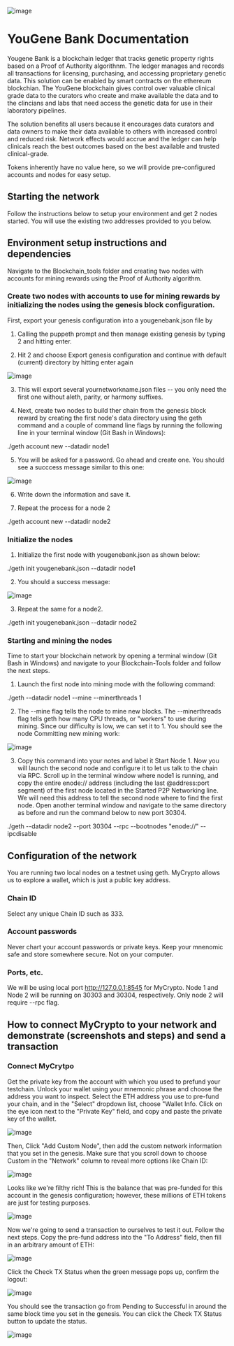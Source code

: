 ![image](QClogo.png)

# YouGene Bank Documentation

Yougene Bank is a blockchain ledger that tracks genetic property rights based on a Proof of Authority algorithnm.  The ledger manages and records all transactions for licensing, purchasing, and accessing proprietary genetic data. This solution can be enabled by smart contracts on the ethereum blockchian. The YouGene blockchain gives control over valuable clinical grade data to the curators who create and make available the data and to the clincians and labs that need access the genetic data for use in their laboratory pipelines.

The solution benefits all users because it encourages data curators and data owners to make their data available to others with increased control and reduced risk. Network effects would accrue and the ledger can help clinicals reach the best outcomes based on the best available and trusted clinical-grade.

Tokens inherently have no value here, so we will provide pre-configured accounts and nodes for easy setup.


## Starting the network

Follow the instructions below to setup your environment and get 2 nodes started. You will use the existing two addresses provided to you below.  


## Environment setup instructions and dependencies

Navigate to the Blockchain_tools folder and creating two nodes with accounts for mining rewards using the Proof of Authority algorithm.  

### Create two nodes with accounts to use for mining rewards by initializing the nodes using the genesis block configuration.

First, export your genesis configuration into a yougenebank.json file by 

1. Calling the puppeth prompt and then manage existing genesis by typing 2 and hitting enter.

2. Hit 2 and choose Export genesis configuration and continue with default (current) directory by hitting enter again

![image](Capture1.PNG)

3. This will export several yournetworkname.json files -- you only need the first one without aleth, parity, or harmony suffixes. 

4. Next, create two nodes to build ther chain from the genesis block reward by creating the first node's data directory using the geth command and a couple of command line flags by running the following line in your terminal window (Git Bash in Windows):

./geth account new --datadir node1

5. You will be asked for a password. Go ahead and create one.  You should see a succcess message similar to this one:

![image](Capture2.PNG)

6. Write down the information and save it.

7. Repeat the process for a node 2

./geth account new --datadir node2


### Initialize the nodes

1. Initialize the first node with yougenebank.json as shown below:

./geth init yougenebank.json --datadir node1

2. You should a success message:

![image](Capture3.NG)

3. Repeat the same for a node2.

./geth init yougenebank.json --datadir node2


### Starting and mining the nodes

Time to start your blockchain network by opening a terminal window (Git Bash in Windows) and navigate to your Blockchain-Tools folder and follow the next steps.

1. Launch the first node into mining mode with the following command:

./geth --datadir node1 --mine --minerthreads 1

2.  The --mine flag tells the node to mine new blocks. The --minerthreads flag tells geth how many CPU threads, or "workers" to use during mining. Since our difficulty is low, we can set it to 1. You should see the node Committing new mining work:

![image](Capture4.PNG)

3.  Copy this command into your notes and label it Start Node 1. Now you will launch the second node and configure it to let us talk to the chain via RPC.  Scroll up in the terminal window where node1 is running, and copy the entire enode:// address (including the last @address:port segment) of the first node located in the Started P2P Networking line. We will need this address to tell the second node where to find the first node. Open another terminal window and navigate to the same directory as before and run the command below to new port 30304.

./geth --datadir node2 --port 30304 --rpc --bootnodes "enode://<replace with node1 enode address>" --ipcdisable



## Configuration of the network

You are running two local nodes on a testnet using geth. MyCrypto allows us to explore a wallet, which is just a public key address. 

### Chain ID

Select any unique Chain ID such as 333.

### Account passwords

Never chart your account passwords or private keys. Keep your mnenomic safe and store somewhere secure. Not on your computer. 

### Ports, etc.

We will be using local port http://127.0.0.1:8545 for MyCrypto. Node 1 and Node 2 will be running on 30303 and 30304, respectively. Only node 2 will require --rpc flag.


## How to connect MyCrypto to your network and demonstrate (screenshots and steps) and send a transaction

### Connect MyCrytpo 

Get the private key from the account with which you used to prefund your testchain.  Unlock your wallet using your mnemonic phrase and choose the address you want to inspect. Select the ETH address you use to pre-fund your chain, and in the "Select" dropdown list, choose "Wallet Info. Click on the eye icon next to the "Private Key" field, and copy and paste the private key of the wallet.

![image](Capture5.PNG)

Then, Click "Add Custom Node", then add the custom network information that you set in the genesis. Make sure that you scroll down to choose Custom in the "Network" column to reveal more options like Chain ID:

![image](Capture6.PNG)

Looks like we're filthy rich! This is the balance that was pre-funded for this account in the genesis configuration; however, these millions of ETH tokens are just for testing purposes.

![image](Capture7.PNG)

Now we're going to send a transaction to ourselves to test it out. Follow the next steps. Copy the pre-fund address into the "To Address" field, then fill in an arbitrary amount of ETH:

![image](Capture8.PNG)

Click the Check TX Status when the green message pops up, confirm the logout:

![image](Capture9.PNG)

You should see the transaction go from Pending to Successful in around the same block time you set in the genesis. You can click the Check TX Status button to update the status.

![image](Capture10.PNG)
